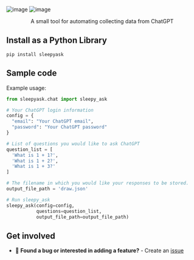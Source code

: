 ![image](https://user-images.githubusercontent.com/84760072/221398236-45ccef78-f75f-4ac5-93a9-0146bb4d63ed.png)
![image](https://user-images.githubusercontent.com/84760072/221398297-13f4d8e5-9061-4a63-bae6-32ace095d886.png)

<p align="center">
  A small tool for automating collecting data from ChatGPT
</p>

## Install as a Python Library
```
pip install sleepyask
```

## Sample code
Example usage:
```python
from sleepyask.chat import sleepy_ask

# Your ChatGPT login information
config = {
  "email": "Your ChatGPT email",
  "password": "Your ChatGPT password"
}

# List of questions you would like to ask ChatGPT
question_list = [
  'What is 1 + 1?',
  'What is 1 + 2?',
  'What is 1 + 3?'
]

# The filename in which you would like your responses to be stored.
output_file_path = 'draw.json'  

# Run sleepy_ask
sleepy_ask(config=config,
           questions=question_list,
           output_file_path=output_file_path)
```
## Get involved
- 🐛 **Found a bug or interested in adding a feature?** - Create an [issue][issue]  

[issue]: https://github.com/hwelsters/sleepyask/issues
